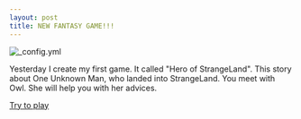 ```yaml
---
layout: post
title: NEW FANTASY GAME!!!
---
```


![_config.yml](http://oboi20.ru/wallpapers/big_3544_oboi_voin_protiv_drakona.jpg)

Yesterday I create my first game. It called "Hero of StrangeLand". This story about One Unknown Man, who landed into StrangeLand. You meet with Owl. She will help you with her advices.

[Try to play](http://www.sploder.com/publish.php?PHPSESSID=1140dfaa7f2d55312667a65323af24d5&s=d0051dug#kickdown)

